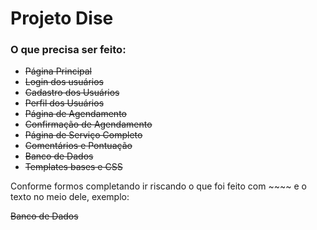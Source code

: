 # Projeto Dise

### O que precisa ser feito:
* ~~Página Principal~~
* ~~Login dos usuários~~
* ~~Cadastro dos Usuários~~
* ~~Perfil dos Usuários~~
* ~~Página de Agendamento~~
* ~~Confirmação de Agendamento~~
* ~~Página de Serviço Completo~~
* ~~Comentários e Pontuação~~
* ~~Banco de Dados~~
* ~~Templates bases e CSS~~

Conforme formos completando ir riscando o que foi feito com ~~~~ e o texto no meio dele, exemplo:

~~Banco de Dados~~